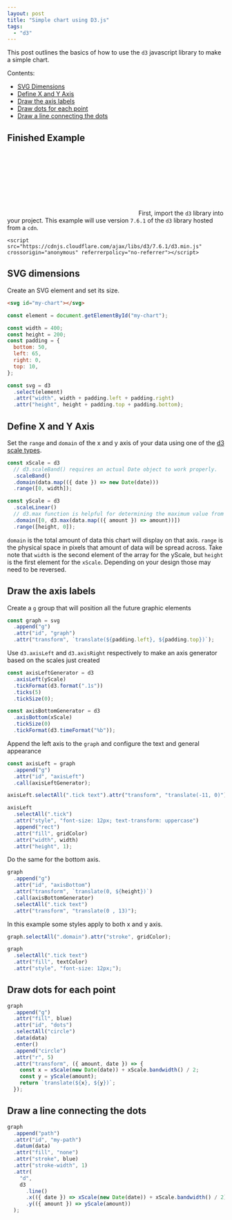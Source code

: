 ```yaml
---
layout: post
title: "Simple chart using D3.js"
tags:
  - "d3"
---
```


<script src="https://cdnjs.cloudflare.com/ajax/libs/d3/7.6.1/d3.min.js" crossorigin="anonymous" referrerpolicy="no-referrer"></script>

This post outlines the basics of how to use the `d3` javascript library to make a simple chart.

Contents:

- [SVG Dimensions](#svg-dimensions)
- [Define X and Y Axis](#define-x-and-y-axis)
- [Draw the axis labels](#draw-the-axis-labels)
- [Draw dots for each point](#draw-dots-for-each-point)
- [Draw a line connecting the dots](#draw-a-line-connecting-the-dots)

## Finished Example

<svg id="example-1"></svg>
First, import the `d3` library into your project. This example will use version `7.6.1` of the `d3` library hosted from a `cdn`.

```
<script src="https://cdnjs.cloudflare.com/ajax/libs/d3/7.6.1/d3.min.js" crossorigin="anonymous" referrerpolicy="no-referrer"></script>

```

## SVG dimensions

Create an SVG element and set its size.

```html
<svg id="my-chart"></svg>
```

```js
const element = document.getElementById("my-chart");

const width = 400;
const height = 200;
const padding = {
  bottom: 50,
  left: 65,
  right: 0,
  top: 10,
};

const svg = d3
  .select(element)
  .attr("width", width + padding.left + padding.right)
  .attr("height", height + padding.top + padding.bottom);
```

## Define X and Y Axis

Set the `range` and `domain` of the x and y axis of your data using one of the [d3 scale types](https://github.com/d3/d3-scale).

```js
const xScale = d3
  // d3.scaleBand() requires an actual Date object to work properly.
  .scaleBand()
  .domain(data.map(({ date }) => new Date(date)))
  .range([0, width]);

const yScale = d3
  .scaleLinear()
  // d3.max function is helpful for determining the maximum value from a data set.
  .domain([0, d3.max(data.map(({ amount }) => amount))])
  .range([height, 0]);
```

`domain` is the total amount of data this chart will display on that axis. `range` is the physical space in pixels that amount of data will be spread across. Take note that `width` is the second element of the array for the yScale, but `height` is the first element for the `xScale`. Depending on your design those may need to be reversed.

## Draw the axis labels

Create a `g` group that will position all the future graphic elements

```js
const graph = svg
  .append("g")
  .attr("id", "graph")
  .attr("transform", `translate(${padding.left}, ${padding.top})`);
```

Use `d3.axisLeft` and `d3.axisRight` respectively to make an axis generator based on the scales just created

```js
const axisLeftGenerator = d3
  .axisLeft(yScale)
  .tickFormat(d3.format(".1s"))
  .ticks(5)
  .tickSize(0);

const axisBottomGenerator = d3
  .axisBottom(xScale)
  .tickSize(0)
  .tickFormat(d3.timeFormat("%b"));
```

Append the left axis to the `graph` and configure the text and general appearance

```js
const axisLeft = graph
  .append("g")
  .attr("id", "axisLeft")
  .call(axisLeftGenerator);

axisLeft.selectAll(".tick text").attr("transform", "translate(-11, 0)");

axisLeft
  .selectAll(".tick")
  .attr("style", "font-size: 12px; text-transform: uppercase")
  .append("rect")
  .attr("fill", gridColor)
  .attr("width", width)
  .attr("height", 1);
```

Do the same for the bottom axis.

```js
graph
  .append("g")
  .attr("id", "axisBottom")
  .attr("transform", `translate(0, ${height})`)
  .call(axisBottomGenerator)
  .selectAll(".tick text")
  .attr("transform", "translate(0 , 13)");
```

In this example some styles apply to both x and y axis.

```js
graph.selectAll(".domain").attr("stroke", gridColor);

graph
  .selectAll(".tick text")
  .attr("fill", textColor)
  .attr("style", "font-size: 12px;");
```

## Draw dots for each point

```js
graph
  .append("g")
  .attr("fill", blue)
  .attr("id", "dots")
  .selectAll("circle")
  .data(data)
  .enter()
  .append("circle")
  .attr("r", 5)
  .attr("transform", ({ amount, date }) => {
    const x = xScale(new Date(date)) + xScale.bandwidth() / 2;
    const y = yScale(amount);
    return `translate(${x}, ${y})`;
  });
```

## Draw a line connecting the dots

```js
graph
  .append("path")
  .attr("id", "my-path")
  .datum(data)
  .attr("fill", "none")
  .attr("stroke", blue)
  .attr("stroke-width", 1)
  .attr(
    "d",
    d3
      .line()
      .x(({ date }) => xScale(new Date(date)) + xScale.bandwidth() / 2)
      .y(({ amount }) => yScale(amount))
  );
```

<script>
  const example1 = document.getElementById('example-1')
  const padding = {
    bottom: 50,
    left: 65,
    right: 0,
    top: 10
  };
  const width = 400;
  const height = 200;
  const blue = '#7db7d4';
  const gridColor = '#efefef';
  const textColor = '#333';

  const data = [
    { amount: 0, date: '01/02/2021' },
    { amount: 0, date: '02/03/2021' },
    { amount: 0, date: '03/04/2021' },
    { amount: 0, date: '04/05/2021' },
    { amount: 100, date: '06/07/2021' },
    { amount: 900, date: '05/06/2021' },
    { amount: 8000, date: '08/09/2021' },
    { amount: 13000, date: '07/08/2021' },
    { amount: 40000, date: '09/09/2021' },
    { amount: 60000, date: '10/09/2021' },
    { amount: 0, date: '11/09/2021' },
    { amount: 0, date: '12/09/2021' }
  ];

  const xScale = d3
    .scaleBand()
    .domain(data.map(({ date }) => new Date(date)))
    .range([0, width]);

  const yScale = d3
    .scaleLinear()
    .domain([0, d3.max(data.map(({ amount }) => amount))])
    .range([height, 0]);

  const svg = d3
    .select(example1)
    .attr('width', width + padding.left + padding.right)
    .attr('height', height + padding.top + padding.bottom);

    // Graph
    const graph = svg
      .append('g')
      .attr('id', 'graph')
      .attr('transform', `translate(${padding.left}, ${padding.top})`);

    // Axis Left
    const axisLeftGenerator = d3
      .axisLeft(yScale)
      .tickFormat(d3.format('.1s'))
      .ticks(5)
      .tickSize(0);

    const axisLeft = graph
      .append('g')
      .attr('id', 'axisLeft')
      .call(axisLeftGenerator);

    axisLeft
      .selectAll('.tick text')
      .attr('transform', 'translate(-11, 0)');

    axisLeft
      .selectAll('.tick')
      .attr('style', 'font-size: 12px; text-transform: uppercase')
      .append('rect')
      .attr('fill', gridColor)
      .attr('width', width)
      .attr('height', 1);

    // Axis Bottom
    const axisBottomGenerator = d3
      .axisBottom(xScale)
      .tickSize(0)
      .tickFormat(d3.timeFormat('%b'));

    graph
      .append('g')
      .attr('id', 'axisBottom')
      .attr('transform', `translate(0, ${height})`)
      .call(axisBottomGenerator)
      .selectAll('.tick text')
      .attr('transform', 'translate(0 , 13)');

    // Axis Styles
    graph
      .selectAll('.domain')
      .attr('stroke', gridColor);

    graph
      .selectAll('.tick text')
      .attr('fill', textColor)
      .attr('style', 'font-size: 12px;');

    // line
    graph
      .append('path')
      .attr('id', 'my-path')
      .datum(data)
      .attr('fill', 'none')
      .attr('stroke', blue)
      .attr('stroke-width', 1)
      .attr('d', d3.line()
        .x(({ date }) => xScale(new Date(date)) + (xScale.bandwidth() / 2))
        .y(({ amount }) => yScale(amount)));

    // dots
    graph
      .append('g')
      .attr('fill', blue)
      .attr('id', 'dots')
      .selectAll('circle')
      .data(data)
      .enter()
      .append('circle')
      .attr('r', 5)
      .attr('transform', ({ amount, date }) => {
        const x = xScale(new Date(date)) + (xScale.bandwidth() / 2);
        const y = yScale(amount);
        return `translate(${x}, ${y})`;
      });
</script>

